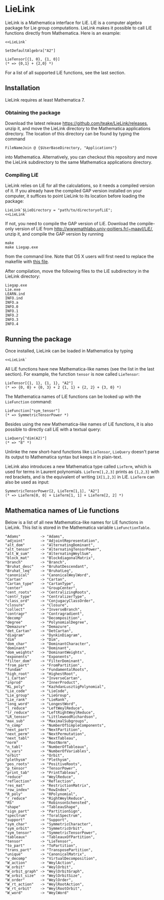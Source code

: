 LieLink
=======

LieLink is a Mathematica interface for LiE. LiE is a computer algebra package for 
Lie group computations. LieLink makes it possible to call LiE functions directly 
from Mathematica. Here is an example:

    <<LieLink`
    
    SetDefaultAlgebra["A2"]
    
    LieTensor[{1, 0}, {1, 0}]
    (* => {0,1} + {2,0} *)

For a list of all supported LiE functions, see the last section.

Installation
------------

LieLink requires at least Mathematica 7.

### Obtaining the package ###

Download the latest release https://github.com/teake/LieLink/releases, unzip it, 
and move the LieLink directory to the Mathematica applications directory. The location 
of this directory can be found by typing the command

    FileNameJoin @ {$UserBaseDirectory, "Applications"}

into Mathematica. Alternatively, you can checkout this repository and move the LieLink 
subdirectory to the same Mathematica applications directory.

### Compiling LiE ###

LieLink relies on LiE for all the calculations, so it needs a compiled version of it. 
If you already have the compiled GAP version installed on your computer, it suffices 
to point LieLink to its location before loading the package:

    LieLink`$LieDirectory = "path/to/directoryofLiE";
    <<LieLink`

If not, you need to compile the GAP version of LiE. Download the compile-only version
of LiE from http://wwwmathlabo.univ-poitiers.fr/~maavl/LiE/, unzip it, and compile the 
GAP version by running

    make
    make Liegap.exe
    
from the command line. Note that OS X users will first need to replace the makefile with 
[this file](http://wwwmathlabo.univ-poitiers.fr/~maavl/LiE/Macfile).

After compilation, move the following files to the LiE subdirectory in the LieLink directory:

    Liegap.exe
    Lie.exe
    LEARN.ind
    INFO.ind
    INFO.a
    INFO.0
    INFO.1
    INFO.2
    INFO.3
    INFO.4
    
Running the package
-------------------

Once installed, LieLink can be loaded in Mathematica by typing

    <<LieLink`
    
All LiE functions have new Mathematica-like names (see the list in the last section). 
For example, the function `tensor` is now called `LieTensor`:

    LieTensor[{1, 1}, {1, 1}, "A2"]
    (* => {0, 0} + {0, 3} + 2 {1, 1} + {2, 2} + {3, 0} *)

The Mathematica names of LiE functions can be looked up with the `LieFunction`
command:

    LieFunction["sym_tensor"]
    (* => SymmetricTensorPower *)

Besides using the new Mathematica-like names of LiE functions, it is also possible
to directly call LiE with a textual query:

    LieQuery["dim(A2)"]
    (* => "8" *)

Unlinke the new short-hand functions like `LieTensor`, `LieQuery` doesn't parse its
output to Mathematica syntax but keeps it in plain-text.

LieLink also introduces a new Mathematica type called `LieTerm`, which is used for
terms in Laurent polynomials. `LieTerm[1,2,3]` prints as `{1,2,3}` with red brackets,
and is the equivalent of writing `1X[1,2,3]` in LiE. `LieTerm` can also be used
as input:

    SymmetricTensorPower[2, LieTerm[1,1], "A2"]
    (* => LieTerm[0, 0] + LieTerm[1, 1] + LieTerm[2, 2] *)


Mathematica names of Lie functions
----------------------------------

Below is a list of all new Mathematica-like names for LiE functions in LieLink.
This list is stored in the Mathematica variable `LieFunctionTable`.

    "Adams" 		-> "Adams",
    "adjoint" 		-> "AdjointRepresentation",
    "alt_dom" 		-> "AlternatingDominant",
    "alt_tensor" 	-> "AlternatingTensorPower",
    "alt_W_sum" 	-> "AlternatingWeylSum",
    "block_mat" 	-> "BlockdiagonalMatrix",
    "branch" 		-> "Branch",
    "Bruhat_desc" 	-> "BruhatDescendant",
    "Bruhat_leq" 	-> "BruhatLeq",
    "canonical" 	-> "CanonicalWeylWord",
    "Cartan" 		-> "Cartan",
    "Cartan_type" 	-> "CartanType",
    "center" 		-> "GroupCenter",
    "cent_roots" 	-> "CentralizingRoots",
    "centr_type" 	-> "CentralizerType",
    "class_ord" 	-> "ConjugacyClassOrder",
    "closure" 		-> "Closure",
    "collect" 		-> "InverseBranch",
    "contragr" 		-> "Contragradient",
    "decomp" 		-> "Decomposition",
    "degree" 		-> "PolynomialDegree",
    "Demazure" 		-> "Demazure",
    "det_Cartan" 	-> "DetCartan",
    "diagram"		-> "DynkinDiagram",
    "dim" 			-> "Dim",
    "dom_char" 		-> "DominantCharacter",
    "dominant" 		-> "Dominant",
    "dom_weights" 	-> "DominantWeights",
    "exponents" 	-> "Exponents",
    "filter_dom" 	-> "FilterDominant",
    "from_part" 	-> "FromPartition",
    "fundam" 		-> "FundamentalRoots",
    "high_root" 	-> "HighestRoot",
    "i_Cartan" 		-> "InverseCartan",
    "inprod" 		-> "InnerProduct",
    "KL_poly" 		-> "KazhdanLusztigPolynomial",
    "Lie_code" 		-> "LieCode",
    "Lie_group" 	-> "LieGroup",
    "Lie_rank" 		-> "LieRank",
    "long_word" 	-> "LongestWord",
    "l_reduce" 		-> "LeftWeylReduce",
    "lr_reduce" 	-> "LeftRightWeylReduce",
    "LR_tensor" 	-> "LittlewoodRichardson",
    "max_sub" 		-> "MaximalSubgroups",
    "n_comp" 		-> "NumberOfSimpleComponents",
    "next_part" 	-> "NextPartition",
    "next_perm" 	-> "NextPermutation",
    "next_tabl" 	-> "NextTableau",
    "norm" 			-> "RootNorm",
    "n_tabl" 		-> "NumberOfTableaux",
    "n_vars" 		-> "NumberOfVariables",
    "orbit" 		-> "Orbit",
    "plethysm" 		-> "Plethysm",
    "pos_roots" 	-> "PositiveRoots",
    "p_tensor" 		-> "TensorPower",
    "print_tab"		-> "PrintTableau",
    "reduce" 		-> "WeylReduce",
    "reflection" 	-> "Reflection",
    "res_mat" 		-> "RestrictionMatrix",
    "row_index" 	-> "RowIndex",
    "R_poly" 		-> "RPolynomial",
    "r_reduce" 		-> "RightWeylReduce",
    "RS" 			-> "RobinsonSchensted",
    "shape" 		-> "TableauShape",
    "sign_part" 	-> "PartitionSign",
    "spectrum" 		-> "ToralSpectrum",
    "support" 		-> "Support",
    "sym_char" 		-> "SymmetricCharacter",
    "sym_orbit" 	-> "SymmetricOrbit",
    "sym_tensor" 	-> "SymmetricTensorPower",
    "tableaux" 		-> "TableauxOfPartition",
    "tensor" 		-> "LieTensor",
    "to_part"	 	-> "ToPartition",
    "trans_part" 	-> "TransposePartition",
    "unique" 		-> "CanonicalMatrix",
    "v_decomp" 		-> "VirtualDecomposition",
    "W_action" 		-> "WeylAction",
    "W_orbit" 		-> "WeylOrbit",
    "W_orbit_graph"	-> "WeylOrbitGraph",
    "W_orbit_size" 	-> "WeylOrbitSize",
    "W_order" 		-> "WeylOrder",
    "W_rt_action" 	-> "WeylRootAction",
    "W_rt_orbit" 	-> "WeylRootOrbit",
    "W_word" 		-> "WeylWord"
